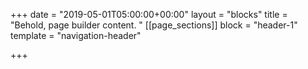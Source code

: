 +++
date = "2019-05-01T05:00:00+00:00"
layout = "blocks"
title = "Behold, page builder content. "
[[page_sections]]
block = "header-1"
template = "navigation-header"

+++

